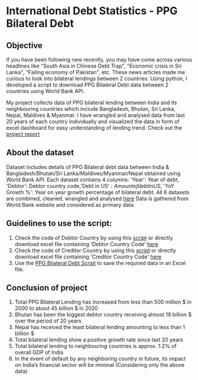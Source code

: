 # International Debt Statistics - PPG Bilateral Debt

## Objective

If you have been following new recently, you may have come across various headlines like "South Asia in Chinese Debt Trap", "Economic crisis in Sri Lanka", "Failing economy of Pakistan", etc. These news articles made me curious to look into bilateral lendings between 2 countries. Using python, I developed a script to download PPG Bilateral Debt data between 2 countries using World Bank API.

My project collects data of PPG bilateral lending between India and its neighbouring countries which include Bangladesh, Bhutan, Sri Lanka, Nepal, Maldives & Myanmar. I have wrangled and analysed data from last 20 years of each country individually and visualized the data in form of excel dashboard for easy understanding of lending trend. Check out the [project report](https://github.com/indtheblacktiger/International-Debt-Statistics/blob/main/Project%20Report.pdf)

## About the dataset

Dataset includes details of PPG Bilateral debt data between India & Bangladesh/Bhutan/Sri Lanka/Maldives/Myanmar/Nepal obtained using World Bank API. Each dataset contains 4 columns: 'Year': Year of debt, 'Debtor': Debtor country code,'Debt in US$': Amount of debt in US$, 'YoY Growth %': Year on year growth percentage of bilateral debt.
All 6 datasets are combined, cleaned, wrangled and analysed [here](https://github.com/indtheblacktiger/International-Debt-Statistics/blob/main/Bilateral%20Debt%20Analysis.xlsx)
Data is gathered from World Bank website and considered as primary data.

## Guidelines to use the script:

1) Check the code of Debtor Country by using this [script](https://github.com/indtheblacktiger/International-Debt-Statistics/blob/main/Python%20Scripts/Debtor%20Country%20Code%20Script.py) or directly download excel file containing 'Debtor Country Code' [here](https://github.com/indtheblacktiger/International-Debt-Statistics/raw/main/Country%20Code%20Data/Debtor%20Country%20Code.xlsx)
2) Check the code of Creditor Country by using this [script](https://github.com/indtheblacktiger/International-Debt-Statistics/blob/main/Python%20Scripts/Creditor%20Country%20Code%20Script.py) or directly download excel file containing 'Creditor Country Code' [here](https://github.com/indtheblacktiger/International-Debt-Statistics/raw/main/Country%20Code%20Data/Creditor%20Country%20Code.xlsx)
3) Use the [PPG Bilateral Debt Script](https://github.com/indtheblacktiger/International-Debt-Statistics/blob/main/Python%20Scripts/PPG%20Bilateral%20Debt%20Script.ipynb) to save the required data in an Excel file.

## Conclusion of project

1) Total PPG Bilateral Lending has increased from less than 500 million $ in 2000 to about 45 billion $ in 2020
2) Bhutan has been the biggest debtor country receiving almost 18 billion $ over the period of 20 years
3) Nepal has received the least bilateral lending amounting to less than 1 billion $
4) Total bilateral lending show a positive growth rate since last 20 years
5) Total bilateral lending to neighbouring countries is approx. 1.2% of overall GDP of India 
6) In the event of default by any neighboring country in future, its impact on India’s financial sector will be minimal (Considering only the above data)

